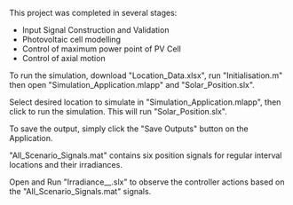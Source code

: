 This project was completed in several stages:
- Input Signal Construction and Validation
- Photovoltaic cell modelling
- Control of maximum power point of PV Cell
- Control of axial motion

To run the simulation, download "Location_Data.xlsx", run "Initialisation.m" then open "Simulation_Application.mlapp" and "Solar_Position.slx".

Select desired location to simulate in "Simulation_Application.mlapp", then click to run the simulation. This will run "Solar_Position.slx". 

To save the output, simply click the "Save Outputs" button on the Application.

"All_Scenario_Signals.mat" contains six position signals for regular interval locations and their irradiances.

Open and Run "Irradiance__.slx" to observe the controller actions based on the "All_Scenario_Signals.mat" signals.
